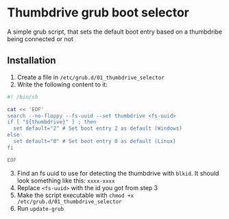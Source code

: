 # Thumbdrive grub boot selector
A simple grub script, that sets the default boot entry based on a thumbdribe being connected or not

## Installation

1. Create a file in `/etc/grub.d/01_thumbdrive_selector`
2. Write the following content to it:
```bash
#! /bin/sh

cat << 'EOF'
search --no-floppy --fs-uuid --set thumbdrive <fs-uuid>
if [ "${thumbdrive}" ] ; then
  set default="2" # Set boot entry 2 as default (Windows)
else
  set default="0" # Set boot entry 0 as default (Linux)
fi

EOF
```
3. Find an fs uuid to use for detecting the thumbdrive with `blkid`. It should look something like this: `xxxx-xxxx`
4. Replace `<fs-uuid>` with the id you got from step 3
5. Make the script executable with `chmod +x /etc/grub.d/01_thumbdrive_selector`
6. Run `update-grub`
